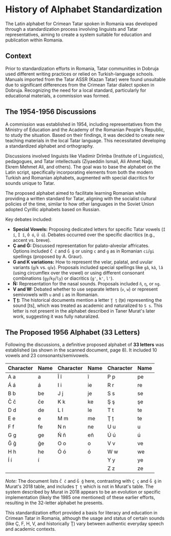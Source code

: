 # History of Alphabet Standardization

The Latin alphabet for Crimean Tatar spoken in Romania was developed through a standardization process involving linguists and Tatar representatives, aiming to create a system suitable for education and publication within Romania.

## Context

Prior to standardization efforts in Romania, Tatar communities in Dobruja used different writing practices or relied on Turkish-language schools. Manuals imported from the Tatar ASSR (Kazan Tatar) were found unsuitable due to significant differences from the Crimean Tatar dialect spoken in Dobruja. Recognizing the need for a local standard, particularly for educational materials, a commission was formed.

## The 1954-1956 Discussions

A commission was established in 1954, including representatives from the Ministry of Education and the Academy of the Romanian People's Republic, to study the situation. Based on their findings, it was decided to create new teaching materials in the local Tatar language. This necessitated developing a standardized alphabet and orthography.

Discussions involved linguists like Vladimir Drîmba (Institute of Linguistics), pedagogues, and Tatar intellectuals (Ziyaeddin Ismail, Ali Ahmet Naği, Ekrem Mehmet Ali, and others). The goal was to base the alphabet on the Latin script, specifically incorporating elements from both the modern Turkish and Romanian alphabets, augmented with special diacritics for sounds unique to Tatar.

The proposed alphabet aimed to facilitate learning Romanian while providing a written standard for Tatar, aligning with the socialist cultural policies of the time, similar to how other languages in the Soviet Union adopted Cyrillic alphabets based on Russian.

Key debates included:

*   **Special Vowels:** Proposing dedicated letters for specific Tatar vowels (`Í í`, `Î î`, `Ó ó`, `Ú ú`). Debates occurred over the specific diacritics (e.g., accent vs. breve).
*   **Ç and Ğ:** Discussed representation for palato-alveolar affricates. Options included `Č č` and `Ğ ğ` or using `c` and `g` as in Romanian `ci`/`gi` spellings (proposed by A. Graur).
*   **G and K variations:** How to represent the velar, palatal, and uvular variants (`g`/`k` vs. `q`/`ʁ`). Proposals included special spellings like `gâ`, `kâ`, `lâ` (using circumflex over the vowel) or using different consonant combinations (`gy`/`ky`/`ly`) or diacritics (`g'`, `k'`, `l'`).
*   **Ñ:** Representation for the nasal sounds. Proposals included `ñ`, `η`, or `ng`.
*   **V and W:** Debated whether to use separate letters (`v`, `w`) or represent semivowels with `u` and `i` as in Romanian.
*   **Ţ ț:** The historical documents mention a letter `Ţ ț` (ţe) representing the sound [ts], which was treated as academic and naturalized to `S s`. This letter is not present in the alphabet described in Taner Murat's later work, suggesting it was fully naturalized.

## The Proposed 1956 Alphabet (33 Letters)

Following the discussions, a definitive proposed alphabet of **33 letters** was established (as shown in the scanned document, page 8). It included 10 vowels and 23 consonants/semivowels.

| Character | Name  | Character | Name  | Character | Name  |
|-----------|-------|-----------|-------|-----------|-------|
| A a       | a     | Î î       | î     | P p       | pe    |
| Á á       | á     | I i       | ie    | R r       | re    |
| B b       | be    | J j       | je    | S s       | se    |
| Č č       | če    | K k       | ke    | Ş ş       | şe    |
| D d       | de    | L l       | le    | T t       | te    |
| E e       | e     | M m       | me    | Ţ ț       | te    |
| F f       | fe    | N n       | ne    | U u       | u     |
| G g       | ge    | Ñ ñ       | eñ    | Ú ú       | ú     |
| Ǧ ǧ       | ǧe    | O o       | o     | V v       | ve    |
| H h       | he    | Ó ó       | ó     | W w       | we    |
| Í í       | í     |           |       | Y y       | ye    |
|           |       |           |       | Z z       | ze    |

*Note:* The document lists `Č č` and `Ǧ ǧ` here, contrasting with `Ç ç` and `Ğ ğ` in Murat's 2018 table, and includes `Ţ ț` which is not in Murat's table. The system described by Murat in 2018 appears to be an evolution or specific implementation (likely the 1985 one mentioned) of these earlier efforts, resulting in the 32-letter alphabet he presents.

This standardization effort provided a basis for literacy and education in Crimean Tatar in Romania, although the usage and status of certain sounds (like Ç, F, H, V, and historically Ţ) vary between authentic everyday speech and academic contexts.
